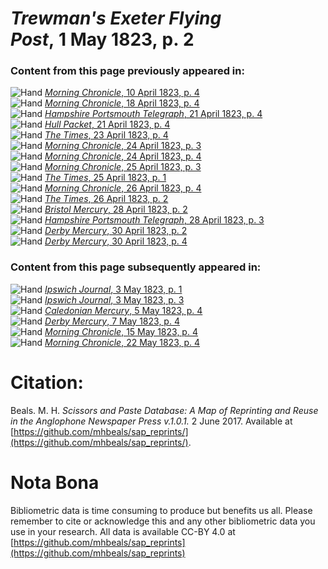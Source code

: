 # *Trewman's Exeter Flying Post*, 1 May 1823, p. 2  
  
### Content from this page previously appeared in:  
![Hand](http://scissorsandpaste.net/wp-content/uploads/2017/06/smallhandpointer.png) [*Morning Chronicle*, 10 April 1823, p. 4](https://mhbeals.github.io/sap_html/Morning-Chronicle/Morning-Chronicle-10-April-1823-p-4)  
![Hand](http://scissorsandpaste.net/wp-content/uploads/2017/06/smallhandpointer.png) [*Morning Chronicle*, 18 April 1823, p. 4](https://mhbeals.github.io/sap_html/Morning-Chronicle/Morning-Chronicle-18-April-1823-p-4)  
![Hand](http://scissorsandpaste.net/wp-content/uploads/2017/06/smallhandpointer.png) [*Hampshire Portsmouth Telegraph*, 21 April 1823, p. 4](https://mhbeals.github.io/sap_html/Hampshire-Portsmouth-Telegraph/Hampshire-Portsmouth-Telegraph-21-April-1823-p-4)  
![Hand](http://scissorsandpaste.net/wp-content/uploads/2017/06/smallhandpointer.png) [*Hull Packet*, 21 April 1823, p. 4](https://mhbeals.github.io/sap_html/Hull-Packet/Hull-Packet-21-April-1823-p-4)  
![Hand](http://scissorsandpaste.net/wp-content/uploads/2017/06/smallhandpointer.png) [*The Times*, 23 April 1823, p. 4](https://mhbeals.github.io/sap_html/The-Times/The-Times-23-April-1823-p-4)  
![Hand](http://scissorsandpaste.net/wp-content/uploads/2017/06/smallhandpointer.png) [*Morning Chronicle*, 24 April 1823, p. 3](https://mhbeals.github.io/sap_html/Morning-Chronicle/Morning-Chronicle-24-April-1823-p-3)  
![Hand](http://scissorsandpaste.net/wp-content/uploads/2017/06/smallhandpointer.png) [*Morning Chronicle*, 24 April 1823, p. 4](https://mhbeals.github.io/sap_html/Morning-Chronicle/Morning-Chronicle-24-April-1823-p-4)  
![Hand](http://scissorsandpaste.net/wp-content/uploads/2017/06/smallhandpointer.png) [*Morning Chronicle*, 25 April 1823, p. 3](https://mhbeals.github.io/sap_html/Morning-Chronicle/Morning-Chronicle-25-April-1823-p-3)  
![Hand](http://scissorsandpaste.net/wp-content/uploads/2017/06/smallhandpointer.png) [*The Times*, 25 April 1823, p. 1](https://mhbeals.github.io/sap_html/The-Times/The-Times-25-April-1823-p-1)  
![Hand](http://scissorsandpaste.net/wp-content/uploads/2017/06/smallhandpointer.png) [*Morning Chronicle*, 26 April 1823, p. 4](https://mhbeals.github.io/sap_html/Morning-Chronicle/Morning-Chronicle-26-April-1823-p-4)  
![Hand](http://scissorsandpaste.net/wp-content/uploads/2017/06/smallhandpointer.png) [*The Times*, 26 April 1823, p. 2](https://mhbeals.github.io/sap_html/The-Times/The-Times-26-April-1823-p-2)  
![Hand](http://scissorsandpaste.net/wp-content/uploads/2017/06/smallhandpointer.png) [*Bristol Mercury*, 28 April 1823, p. 2](https://mhbeals.github.io/sap_html/Bristol-Mercury/Bristol-Mercury-28-April-1823-p-2)  
![Hand](http://scissorsandpaste.net/wp-content/uploads/2017/06/smallhandpointer.png) [*Hampshire Portsmouth Telegraph*, 28 April 1823, p. 3](https://mhbeals.github.io/sap_html/Hampshire-Portsmouth-Telegraph/Hampshire-Portsmouth-Telegraph-28-April-1823-p-3)  
![Hand](http://scissorsandpaste.net/wp-content/uploads/2017/06/smallhandpointer.png) [*Derby Mercury*, 30 April 1823, p. 2](https://mhbeals.github.io/sap_html/Derby-Mercury/Derby-Mercury-30-April-1823-p-2)  
![Hand](http://scissorsandpaste.net/wp-content/uploads/2017/06/smallhandpointer.png) [*Derby Mercury*, 30 April 1823, p. 4](https://mhbeals.github.io/sap_html/Derby-Mercury/Derby-Mercury-30-April-1823-p-4)  
  
### Content from this page subsequently appeared in:  
![Hand](http://scissorsandpaste.net/wp-content/uploads/2017/06/smallhandpointer.png) [*Ipswich Journal*, 3 May 1823, p. 1](https://mhbeals.github.io/sap_html/Ipswich-Journal/Ipswich-Journal-3-May-1823-p-1)  
![Hand](http://scissorsandpaste.net/wp-content/uploads/2017/06/smallhandpointer.png) [*Ipswich Journal*, 3 May 1823, p. 3](https://mhbeals.github.io/sap_html/Ipswich-Journal/Ipswich-Journal-3-May-1823-p-3)  
![Hand](http://scissorsandpaste.net/wp-content/uploads/2017/06/smallhandpointer.png) [*Caledonian Mercury*, 5 May 1823, p. 4](https://mhbeals.github.io/sap_html/Caledonian-Mercury/Caledonian-Mercury-5-May-1823-p-4)  
![Hand](http://scissorsandpaste.net/wp-content/uploads/2017/06/smallhandpointer.png) [*Derby Mercury*, 7 May 1823, p. 4](https://mhbeals.github.io/sap_html/Derby-Mercury/Derby-Mercury-7-May-1823-p-4)  
![Hand](http://scissorsandpaste.net/wp-content/uploads/2017/06/smallhandpointer.png) [*Morning Chronicle*, 15 May 1823, p. 4](https://mhbeals.github.io/sap_html/Morning-Chronicle/Morning-Chronicle-15-May-1823-p-4)  
![Hand](http://scissorsandpaste.net/wp-content/uploads/2017/06/smallhandpointer.png) [*Morning Chronicle*, 22 May 1823, p. 4](https://mhbeals.github.io/sap_html/Morning-Chronicle/Morning-Chronicle-22-May-1823-p-4)  


# Citation: 

Beals. M. H. *Scissors and Paste Database: A Map of Reprinting and Reuse in the Anglophone Newspaper Press v.1.0.1.* 2 June 2017. Available at [https://github.com/mhbeals/sap_reprints/](https://github.com/mhbeals/sap_reprints/). 

# Nota Bona

Bibliometric data is time consuming to produce but benefits us all. Please remember to cite or acknowledge this and any other bibliometric data you use in your research. All data is available CC-BY 4.0 at [https://github.com/mhbeals/sap_reprints](https://github.com/mhbeals/sap_reprints)
